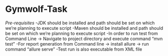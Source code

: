 # Gymwolf-Task
*Pre-requisites*
-JDK should be installed and path should be set on which we’re planning to execute script
-Maven should be installed and path should be set on which we’re planning to execute script
-In order to run test from Command Line -> Navigate to project directory and execute command “mvn test”
-For report generation from Command line -> install allure -> run command “allure serve”
-Test run is also executable from XML file
